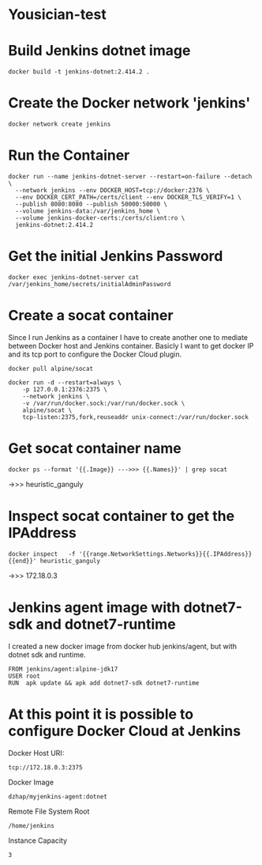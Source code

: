 # Yousician-test
# Build Jenkins dotnet image
```
docker build -t jenkins-dotnet:2.414.2 .
```
# Create the Docker network 'jenkins'
```
docker network create jenkins
```
# Run the Container
```
docker run --name jenkins-dotnet-server --restart=on-failure --detach \
  --network jenkins --env DOCKER_HOST=tcp://docker:2376 \
  --env DOCKER_CERT_PATH=/certs/client --env DOCKER_TLS_VERIFY=1 \
  --publish 8080:8080 --publish 50000:50000 \
  --volume jenkins-data:/var/jenkins_home \
  --volume jenkins-docker-certs:/certs/client:ro \
  jenkins-dotnet:2.414.2
```
# Get the initial Jenkins Password
```
docker exec jenkins-dotnet-server cat /var/jenkins_home/secrets/initialAdminPassword
```
# Create a socat container
Since I run Jenkins as a container I have to create another one to mediate between Docker host and Jenkins container. Basicly I want to get docker IP and its tcp port to configure the Docker Cloud plugin.
```
docker pull alpine/socat
```
```
docker run -d --restart=always \
    -p 127.0.0.1:2376:2375 \
    --network jenkins \
    -v /var/run/docker.sock:/var/run/docker.sock \
    alpine/socat \
    tcp-listen:2375,fork,reuseaddr unix-connect:/var/run/docker.sock
```
# Get socat container name
```
docker ps --format '{{.Image}} --->>> {{.Names}}' | grep socat
```
->>> heuristic_ganguly
# Inspect socat container to get the IPAddress
```
docker inspect   -f '{{range.NetworkSettings.Networks}}{{.IPAddress}}{{end}}' heuristic_ganguly
```
->>> 172.18.0.3
# Jenkins agent image with dotnet7-sdk and dotnet7-runtime
I created a new docker image from docker hub jenkins/agent, but with dotnet sdk and runtime.
```
FROM jenkins/agent:alpine-jdk17
USER root
RUN  apk update && apk add dotnet7-sdk dotnet7-runtime
```
# At this point it is possible to configure Docker Cloud at Jenkins
Docker Host URI:
```
tcp://172.18.0.3:2375
```
Docker Image
```
dzhap/myjenkins-agent:dotnet
```
Remote File System Root
```
/home/jenkins
```
Instance Capacity
```
3
```
